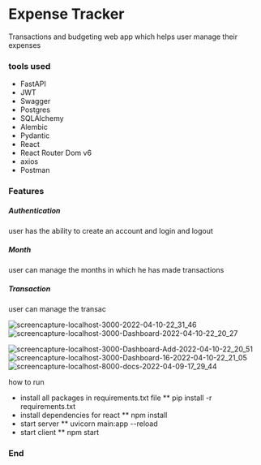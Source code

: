 # Expense Tracker
Transactions and budgeting web app which helps user manage their expenses 
### tools used

- FastAPI
- JWT
- Swagger
- Postgres
- SQLAlchemy
- Alembic
- Pydantic
- React
- React Router Dom v6
- axios
- Postman

### Features
##### Authentication
user has the ability to create an account and login and logout
##### Month
user can manage the months in which he has made transactions
##### Transaction
user can manage the transac

![screencapture-localhost-3000-2022-04-10-22_31_46](https://user-images.githubusercontent.com/93770002/162632165-d52d6a1e-c281-4ee3-b331-970d670cace7.png)
![screencapture-localhost-3000-Dashboard-2022-04-10-22_20_27](https://user-images.githubusercontent.com/93770002/162632150-c70337fe-c608-4a49-bd98-1f30b62145cb.png)

![screencapture-localhost-3000-Dashboard-Add-2022-04-10-22_20_51](https://user-images.githubusercontent.com/93770002/162632160-61f768e9-0756-42fd-a594-c853bad6b35c.png)
![screencapture-localhost-3000-Dashboard-16-2022-04-10-22_21_05](https://user-images.githubusercontent.com/93770002/162632148-014dcee4-c56f-4adf-93e4-51f3aa0e6a58.png)
![screencapture-localhost-8000-docs-2022-04-09-17_29_44](https://user-images.githubusercontent.com/93770002/162632164-a7bed54f-365c-4dde-90aa-816e1ae1f583.png)


how to run
- install all packages in requirements.txt file  ** pip install -r requirements.txt
- install dependencies for react ** npm install
- start server ** uvicorn main:app --reload
- start client ** npm start

### End
